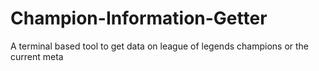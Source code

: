 # Champion-Information-Getter
A terminal based tool to get data on league of legends champions or the current meta
